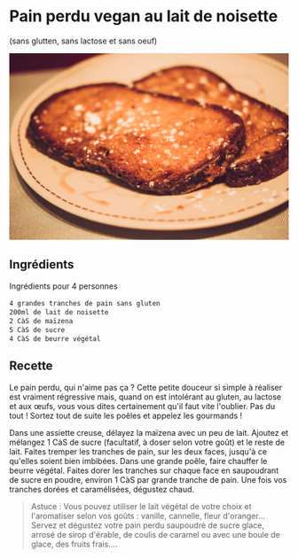 # Pain perdu vegan au lait de noisette
(sans glutten, sans lactose et sans oeuf)  

![](../img/pain-perdu2.jpg)

## Ingrédients
Ingrédients pour 4 personnes

    4 grandes tranches de pain sans gluten
    200ml de lait de noisette
    2 CàS de maïzena
    5 CàS de sucre
    4 CàS de beurre végétal

## Recette
Le pain perdu, qui n'aime pas ça ? Cette petite douceur si simple à réaliser est vraiment régressive mais, quand on est intolérant au gluten, au lactose et aux œufs, vous vous dites certainement qu'il faut vite l'oublier. Pas du tout ! Sortez tout de suite les poêles et appelez les gourmands !

Dans une assiette creuse, délayez la maïzena avec un peu de lait. Ajoutez et mélangez 1 CàS de sucre (facultatif, à doser selon votre goût) et le reste de lait.
Faites tremper les tranches de pain, sur les deux faces, jusqu'à ce qu'elles soient bien imbibées.
Dans une grande poêle, faire chauffer le beurre végétal. Faites dorer les tranches sur chaque face en saupoudrant de sucre en poudre, environ 1 CàS par grande tranche de pain. Une fois vos tranches dorées et caramélisées, dégustez chaud.

> Astuce : Vous pouvez utiliser le lait végétal de votre choix et l'aromatiser selon vos goûts : vanille, cannelle, fleur d'oranger… Servez et dégustez votre pain perdu saupoudré de sucre glace, arrosé de sirop d'érable, de coulis de caramel ou avec une boule de glace, des fruits frais….
